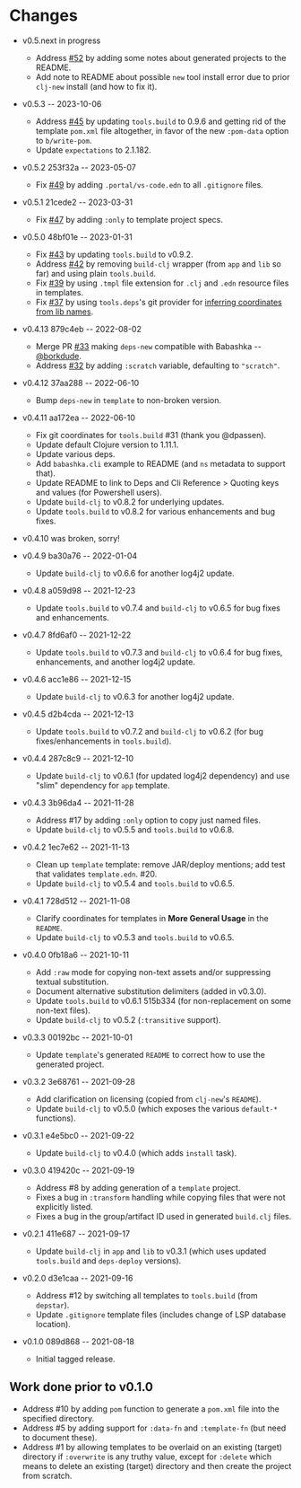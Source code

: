 # Changes

* v0.5.next in progress
  * Address [#52](https://github.com/seancorfield/deps-new/issues/52) by adding some notes about generated projects to the README.
  * Add note to README about possible `new` tool install error due to prior `clj-new` install (and how to fix it).

* v0.5.3 -- 2023-10-06
  * Address [#45](https://github.com/seancorfield/deps-new/issues/45) by updating `tools.build` to 0.9.6 and getting rid of the template `pom.xml` file altogether, in favor of the new `:pom-data` option to `b/write-pom`.
  * Update `expectations` to 2.1.182.

* v0.5.2 253f32a -- 2023-05-07
  * Fix [#49](https://github.com/seancorfield/deps-new/issues/49) by adding `.portal/vs-code.edn` to all `.gitignore` files.

* v0.5.1 21cede2 -- 2023-03-31
  * Fix [#47](https://github.com/seancorfield/deps-new/issues/47) by adding `:only` to template project specs.

* v0.5.0 48bf01e -- 2023-01-31
  * Fix [#43](https://github.com/seancorfield/deps-new/issues/43) by updating `tools.build` to v0.9.2.
  * Address [#42](https://github.com/seancorfield/deps-new/issues/42) by removing `build-clj` wrapper (from `app` and `lib` so far) and using plain `tools.build`.
  * Fix [#39](https://github.com/seancorfield/deps-new/issues/39) by using `.tmpl` file extension for `.clj` and `.edn` resource files in templates.
  * Fix [#37](https://github.com/seancorfield/deps-new/issues/37) by using `tools.deps`'s git provider for [inferring coordinates from lib names](https://clojure.org/reference/deps_and_cli#_git).

* v0.4.13 879c4eb -- 2022-08-02
  * Merge PR [#33](https://github.com/seancorfield/deps-new/pull/33) making `deps-new` compatible with Babashka -- [@borkdude](https://github.com/borkdude).
  * Address [#32](https://github.com/seancorfield/deps-new/issues/32) by adding `:scratch` variable, defaulting to `"scratch"`.

* v0.4.12 37aa288 -- 2022-06-10
  * Bump `deps-new` in `template` to non-broken version.

* v0.4.11 aa172ea -- 2022-06-10
  * Fix git coordinates for `tools.build` #31 (thank you @dpassen).
  * Update default Clojure version to 1.11.1.
  * Update various deps.
  * Add `babashka.cli` example to README (and `ns` metadata to support that).
  * Update README to link to Deps and Cli Reference > Quoting keys and values (for Powershell users).
  * Update `build-clj` to v0.8.2 for underlying updates.
  * Update `tools.build` to v0.8.2 for various enhancements and bug fixes.

* v0.4.10 was broken, sorry!

* v0.4.9 ba30a76 -- 2022-01-04
  * Update `build-clj` to v0.6.6 for another log4j2 update.

* v0.4.8 a059d98 -- 2021-12-23
  * Update `tools.build` to v0.7.4 and `build-clj` to v0.6.5 for bug fixes and enhancements.

* v0.4.7 8fd6af0 -- 2021-12-22
  * Update `tools.build` to v0.7.3 and `build-clj` to v0.6.4 for bug fixes, enhancements, and another log4j2 update.

* v0.4.6 acc1e86 -- 2021-12-15
  * Update `build-clj` to v0.6.3 for another log4j2 update.

* v0.4.5 d2b4cda -- 2021-12-13
  * Update `tools.build` to v0.7.2 and `build-clj` to v0.6.2 (for bug fixes/enhancements in `tools.build`).

* v0.4.4 287c8c9 -- 2021-12-10
  * Update `build-clj` to v0.6.1 (for updated log4j2 dependency) and use "slim" dependency for `app` template.

* v0.4.3 3b96da4 -- 2021-11-28
  * Address #17 by adding `:only` option to copy just named files.
  * Update `build-clj` to v0.5.5 and `tools.build` to v0.6.8.

* v0.4.2 1ec7e62 -- 2021-11-13
  * Clean up `template` template: remove JAR/deploy mentions; add test that validates `template.edn`. #20.
  * Update `build-clj` to v0.5.4 and `tools.build` to v0.6.5.

* v0.4.1 728d512 -- 2021-11-08
  * Clarify coordinates for templates in **More General Usage** in the `README`.
  * Update `build-clj` to v0.5.3 and `tools.build` to v0.6.5.

* v0.4.0 0fb18a6 -- 2021-10-11
  * Add `:raw` mode for copying non-text assets and/or suppressing textual substitution.
  * Document alternative substitution delimiters (added in v0.3.0).
  * Update `tools.build` to v0.6.1 515b334 (for non-replacement on some non-text files).
  * Update `build-clj` to v0.5.2 (`:transitive` support).

* v0.3.3 00192bc -- 2021-10-01
  * Update `template`'s generated `README` to correct how to use the generated project.

* v0.3.2 3e68761 -- 2021-09-28
  * Add clarification on licensing (copied from `clj-new`'s `README`).
  * Update `build-clj` to v0.5.0 (which exposes the various `default-*` functions).

* v0.3.1 e4e5bc0 -- 2021-09-22
  * Update `build-clj` to v0.4.0 (which adds `install` task).

* v0.3.0 419420c -- 2021-09-19
  * Address #8 by adding generation of a `template` project.
  * Fixes a bug in `:transform` handling while copying files that were not explicitly listed.
  * Fixes a bug in the group/artifact ID used in generated `build.clj` files.

* v0.2.1 411e687 -- 2021-09-17
  * Update `build-clj` in `app` and `lib` to v0.3.1 (which uses updated `tools.build` and `deps-deploy` versions).

* v0.2.0 d3e1caa -- 2021-09-16
  * Address #12 by switching all templates to `tools.build` (from `depstar`).
  * Update `.gitignore` template files (includes change of LSP database location).

* v0.1.0 089d868 -- 2021-08-18
  * Initial tagged release.

## Work done prior to v0.1.0

* Address #10 by adding `pom` function to generate a `pom.xml` file into the specified directory.
* Address #5 by adding support for `:data-fn` and `:template-fn` (but need to document these).
* Address #1 by allowing templates to be overlaid on an existing (target) directory if `:overwrite` is any truthy value, except for `:delete` which means to delete an existing (target) directory and then create the project from scratch.
